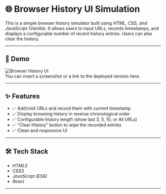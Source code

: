 # 🌐 Browser History UI Simulation

This is a simple browser history simulator built using *HTML, CSS, and JavaScript (Vanilla)*. It allows users to input URLs, records timestamps, and displays a configurable number of recent history entries. Users can also clear the history.

---

## 📸 Demo

![Browser History UI](https://your-image-link-if-hosted.png)  
You can insert a screenshot or a link to the deployed version here.

---

## ✨ Features

- ✅ Add/visit URLs and record them with current timestamp
- ✅ Display browsing history in reverse chronological order
- ✅ Configurable history length (show last 3, 5, 10, or All URLs)
- ✅ "Clear History" button to wipe the recorded entries
- ✅ Clean and responsive UI

---

## 🛠 Tech Stack

- *HTML5*
- *CSS3*
- *JavaScript (ES6)*
- *React*
---
